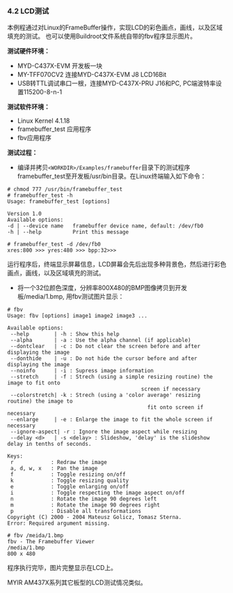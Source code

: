### 4.2 LCD测试

本例程通过对Linux的FrameBuffer操作，实现LCD的彩色画点，画线，以及区域填充的测试。 也可以使用Buildroot文件系统自带的fbv程序显示图片。

**测试硬件环境：**

* MYD-C437X-EVM 开发板一块  
* MY-TFF070CV2 连接MYD-C437X-EVM J8 LCD16Bit 
* USB转TTL调试串口一根，连接MYD-C437X-PRU J16和PC, PC端波特率设置115200-8-n-1

**测试软件环境：**

* Linux Kernel 4.1.18   
* framebuffer\_test 应用程序  
* fbv应用程序

**测试过程：**

* 编译并拷贝`<WORKDIR>/Examples/framebuffer`目录下的测试程序framebuffer\_test至开发板/usr/bin目录。在Linux终端输入如下命令：  

```
# chmod 777 /usr/bin/framebuffer_test
# framebuffer_test -h
Usage: framebuffer_test [options]

Version 1.0
Available options:
-d | --device name   framebuffer device name, default: /dev/fb0
-h | --help          Print this message

# framebuffer_test -d /dev/fb0
xres:800 >>> yres:480 >>> bpp:32>>>
```

运行程序后，终端显示屏幕信息，LCD屏幕会先后出现多种背景色，然后进行彩色画点，画线，以及区域填充的测试。

* 将一个32位颜色深度，分辨率800X480的BMP图像拷贝到开发板/media/1.bmp, 用fbv测试图片显示：  

```
# fbv
Usage: fbv [options] image1 image2 image3 ...

Available options:
 --help        | -h : Show this help
 --alpha       | -a : Use the alpha channel (if applicable)
 --dontclear   | -c : Do not clear the screen before and after displaying the image
 --donthide    | -u : Do not hide the cursor before and after displaying the image
 --noinfo      | -i : Supress image information
 --stretch     | -f : Strech (using a simple resizing routine) the image to fit onto
                                           screen if necessary
 --colorstretch| -k : Strech (using a 'color average' resizing routine) the image to 
                                             fit onto screen if necessary
 --enlarge     | -e : Enlarge the image to fit the whole screen if necessary
 --ignore-aspect| -r : Ignore the image aspect while resizing
 --delay <d>   | -s <delay> : Slideshow, 'delay' is the slideshow delay in tenths of seconds.

Keys:
 r            : Redraw the image
 a, d, w, x   : Pan the image
 f            : Toggle resizing on/off
 k            : Toggle resizing quality
 e            : Toggle enlarging on/off
 i            : Toggle respecting the image aspect on/off
 n            : Rotate the image 90 degrees left
 m            : Rotate the image 90 degrees right
 p            : Disable all transformations
Copyright (C) 2000 - 2004 Mateusz Golicz, Tomasz Sterna.
Error: Required argument missing.

# fbv /meida/1.bmp
fbv - The Framebuffer Viewer
/media/1.bmp
800 x 480
```

程序执行完毕，图片完整显示在LCD上。

MYIR AM437X系列其它板型的LCD测试情况类似。

